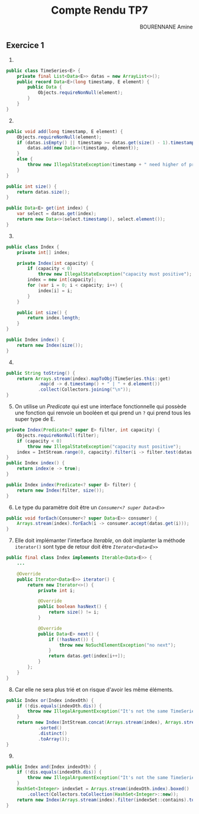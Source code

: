 # <center>Compte Rendu TP7</center>
<p align="right">BOURENNANE Amine</p>

## Exercice 1
1)
```java
public class TimeSeries<E> {
    private final List<Data<E>> datas = new ArrayList<>();
    public record Data<E>(long timestamp, E element) {
        public Data {
            Objects.requireNonNull(element);
        }
    }
}
```
2)
```java
public void add(long timestamp, E element) {
    Objects.requireNonNull(element);
    if (datas.isEmpty() || timestamp >= datas.get(size() - 1).timestamp()) {
        datas.add(new Data<>(timestamp, element));
    }
    else {
        throw new IllegalStateException(timestamp + " need higher of precedently added");
    }
}

public int size() {
    return datas.size();
}

public Data<E> get(int index) {
    var select = datas.get(index);
    return new Data<>(select.timestamp(), select.element());
}
```
3)
```java
public class Index {
    private int[] index;

    private Index(int capacity) {
        if (capacity < 0)
            throw new IllegalStateException("capacity must positive");
        index = new int[capacity];
        for (var i = 0; i < capacity; i++) {
            index[i] = i;
        }
    }

    public int size() {
        return index.length;
    }
}

public Index index() {
    return new Index(size());
}
```
4)
```java
public String toString() {
    return Arrays.stream(index).mapToObj(TimeSeries.this::get)
            .map(d -> d.timestamp() + " | " + d.element())
            .collect(Collectors.joining("\n"));
}
```
5) On utilise un _Predicate_ qui est une interface fonctionnelle qui possède une fonction qui renvoie un booléen et qui prend un `?` qui prend tous les super type de E.
```java
private Index(Predicate<? super E> filter, int capacity) {
    Objects.requireNonNull(filter);
    if (capacity < 0)
        throw new IllegalStateException("capacity must positive");
    index = IntStream.range(0, capacity).filter(i -> filter.test(datas.get(i).element)).toArray();
}
public Index index() {
    return index(e -> true);
}

public Index index(Predicate<? super E> filter) {
    return new Index(filter, size());
}
```
6) Le type du paramètre doit être un _`Consumer<? super Data<E>>`_
```java
public void forEach(Consumer<? super Data<E>> consumer) {
    Arrays.stream(index).forEach(i -> consumer.accept(datas.get(i)));
}
```
7) Elle doit implémanter l'interface _Iterable_, on doit implanter la méthode `iterator()` sont type de retour doit être _`Iterator<Data<E>>`_
```java
public final class Index implements Iterable<Data<E>> {
    ...

    @Override
    public Iterator<Data<E>> iterator() {
        return new Iterator<>() {
            private int i;

            @Override
            public boolean hasNext() {
                return size() != i;
            }

            @Override
            public Data<E> next() {
                if (!hasNext()) {
                    throw new NoSuchElementException("no next");
                }
                return datas.get(index[i++]);
            }
        };
    }
}
```
8) Car elle ne sera plus trié et on risque d'avoir les même éléments.
```java
public Index or(Index indexOth) {
    if (!dis.equals(indexOth.dis)) {
        throw new IllegalArgumentException("It's not the same TimeSeries");
    }
    return new Index(IntStream.concat(Arrays.stream(index), Arrays.stream(indexOth.index))
            .sorted()
            .distinct()
            .toArray());
}
```
9)
```java
public Index and(Index indexOth) {
    if (!dis.equals(indexOth.dis)) {
        throw new IllegalArgumentException("It's not the same TimeSeries");
    }
    HashSet<Integer> indexSet = Arrays.stream(indexOth.index).boxed()
        .collect(Collectors.toCollection(HashSet<Integer>::new));
    return new Index(Arrays.stream(index).filter(indexSet::contains).toArray());
}
```